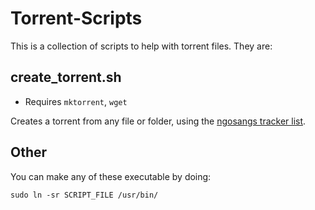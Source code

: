 # Torrent-Scripts

This is a collection of scripts to help with torrent files. They are:

## create_torrent.sh

- Requires `mktorrent`, `wget`

Creates a torrent from any file or folder, using the [ngosangs tracker list](https://github.com/ngosang/trackerslist).

## Other

You can make any of these executable by doing:

`sudo ln -sr SCRIPT_FILE /usr/bin/`
